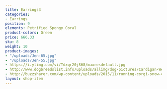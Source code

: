 ```yaml
---
title: Earrings3
categories:
- Earrings
position: 9
elements: Petrified Spongy Coral
product-colors: Green
price: 666.33
sku: 8
weight: 10
product-images:
- "/uploads/Jen-65.jpg"
- "/uploads/Jen-55.jpg"
- https://i.ytimg.com/vi/Tdxqr20jS68/maxresdefault.jpg
- http://www.dogbreedslist.info/uploads/allimg/dog-pictures/Cardigan-Welsh-Corgi-3.jpg
- http://buzzsharer.com/wp-content/uploads/2015/11/running-corgi-snow-cute.jpg
layout: shop-item
---
```


